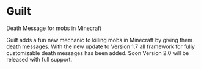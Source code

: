 # Guilt
Death Message for mobs in Minecraft

Guilt adds a fun new mechanic to killing mobs in Minecraft by giving them death messages. With the new update to Version 1.7 all framework for fully customizable death messages has been added. Soon Version 2.0 will be released with full support.
